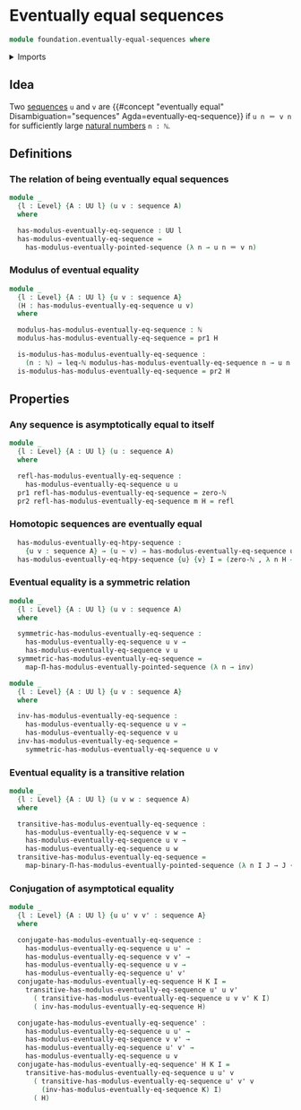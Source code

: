 # Eventually equal sequences

```agda
module foundation.eventually-equal-sequences where
```

<details><summary>Imports</summary>

```agda
open import elementary-number-theory.inequality-natural-numbers
open import elementary-number-theory.maximum-natural-numbers
open import elementary-number-theory.natural-numbers

open import foundation.dependent-pair-types
open import foundation.eventually-pointed-sequences-types
open import foundation.functoriality-dependent-pair-types
open import foundation.homotopies
open import foundation.identity-types
open import foundation.sequences
open import foundation.universe-levels

open import foundation-core.function-types
```

</details>

## Idea

Two [sequences](foundation.sequences.md) `u` and `v` are
{{#concept "eventually equal" Disambiguation="sequences" Agda=eventually-eq-sequence}}
if `u n ＝ v n` for sufficiently large
[natural numbers](elementary-number-theory.natural-numbers.md) `n : ℕ`.

## Definitions

### The relation of being eventually equal sequences

```agda
module _
  {l : Level} {A : UU l} (u v : sequence A)
  where

  has-modulus-eventually-eq-sequence : UU l
  has-modulus-eventually-eq-sequence =
    has-modulus-eventually-pointed-sequence (λ n → u n ＝ v n)
```

### Modulus of eventual equality

```agda
module _
  {l : Level} {A : UU l} {u v : sequence A}
  (H : has-modulus-eventually-eq-sequence u v)
  where

  modulus-has-modulus-eventually-eq-sequence : ℕ
  modulus-has-modulus-eventually-eq-sequence = pr1 H

  is-modulus-has-modulus-eventually-eq-sequence :
    (n : ℕ) → leq-ℕ modulus-has-modulus-eventually-eq-sequence n → u n ＝ v n
  is-modulus-has-modulus-eventually-eq-sequence = pr2 H
```

## Properties

### Any sequence is asymptotically equal to itself

```agda
module _
  {l : Level} {A : UU l} (u : sequence A)
  where

  refl-has-modulus-eventually-eq-sequence :
    has-modulus-eventually-eq-sequence u u
  pr1 refl-has-modulus-eventually-eq-sequence = zero-ℕ
  pr2 refl-has-modulus-eventually-eq-sequence m H = refl
```

### Homotopic sequences are eventually equal

```agda
  has-modulus-eventually-eq-htpy-sequence :
    {u v : sequence A} → (u ~ v) → has-modulus-eventually-eq-sequence u v
  has-modulus-eventually-eq-htpy-sequence {u} {v} I = (zero-ℕ , λ n H → I n)
```

### Eventual equality is a symmetric relation

```agda
module _
  {l : Level} {A : UU l} (u v : sequence A)
  where

  symmetric-has-modulus-eventually-eq-sequence :
    has-modulus-eventually-eq-sequence u v →
    has-modulus-eventually-eq-sequence v u
  symmetric-has-modulus-eventually-eq-sequence =
    map-Π-has-modulus-eventually-pointed-sequence (λ n → inv)

module _
  {l : Level} {A : UU l} {u v : sequence A}
  where

  inv-has-modulus-eventually-eq-sequence :
    has-modulus-eventually-eq-sequence u v →
    has-modulus-eventually-eq-sequence v u
  inv-has-modulus-eventually-eq-sequence =
    symmetric-has-modulus-eventually-eq-sequence u v
```

### Eventual equality is a transitive relation

```agda
module _
  {l : Level} {A : UU l} (u v w : sequence A)
  where

  transitive-has-modulus-eventually-eq-sequence :
    has-modulus-eventually-eq-sequence v w →
    has-modulus-eventually-eq-sequence u v →
    has-modulus-eventually-eq-sequence u w
  transitive-has-modulus-eventually-eq-sequence =
    map-binary-Π-has-modulus-eventually-pointed-sequence (λ n I J → J ∙ I)
```

### Conjugation of asymptotical equality

```agda
module _
  {l : Level} {A : UU l} {u u' v v' : sequence A}
  where

  conjugate-has-modulus-eventually-eq-sequence :
    has-modulus-eventually-eq-sequence u u' →
    has-modulus-eventually-eq-sequence v v' →
    has-modulus-eventually-eq-sequence u v →
    has-modulus-eventually-eq-sequence u' v'
  conjugate-has-modulus-eventually-eq-sequence H K I =
    transitive-has-modulus-eventually-eq-sequence u' u v'
      ( transitive-has-modulus-eventually-eq-sequence u v v' K I)
      ( inv-has-modulus-eventually-eq-sequence H)

  conjugate-has-modulus-eventually-eq-sequence' :
    has-modulus-eventually-eq-sequence u u' →
    has-modulus-eventually-eq-sequence v v' →
    has-modulus-eventually-eq-sequence u' v' →
    has-modulus-eventually-eq-sequence u v
  conjugate-has-modulus-eventually-eq-sequence' H K I =
    transitive-has-modulus-eventually-eq-sequence u u' v
      ( transitive-has-modulus-eventually-eq-sequence u' v' v
        (inv-has-modulus-eventually-eq-sequence K) I)
      ( H)
```
